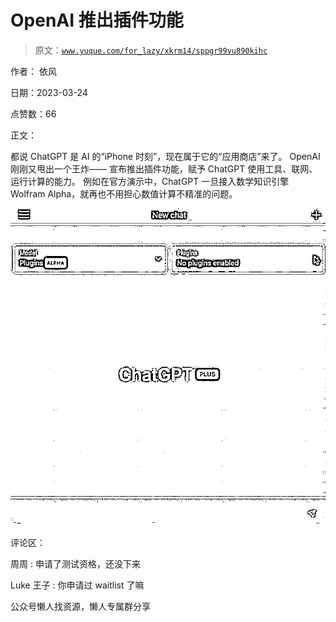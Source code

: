 # OpenAI 推出插件功能

> 原文：[`www.yuque.com/for_lazy/xkrm14/sppgr99vu890kihc`](https://www.yuque.com/for_lazy/xkrm14/sppgr99vu890kihc)

作者： 依风

日期：2023-03-24

点赞数：66

正文：

都说 ChatGPT 是 AI 的“iPhone 时刻”，现在属于它的“应用商店”来了。 OpenAI 刚刚又甩出一个王炸—— 宣布推出插件功能，赋予 ChatGPT 使用工具、联网、运行计算的能力。 例如在官方演示中，ChatGPT 一旦接入数学知识引擎 Wolfram Alpha，就再也不用担心数值计算不精准的问题。

![](img/c213f16ef787198b2d7f79df4b9a4fd3.png)  

评论区：

周周 : 申请了测试资格，还没下来

Luke 王子 : 你申请过 waitlist 了嘛

公众号懒人找资源，懒人专属群分享

